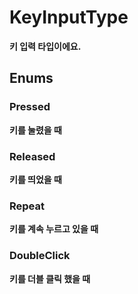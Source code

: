 # **KeyInputType**

 **키 입력 타입이에요.** 
## **Enums**

### __Pressed__
 **키를 눌렸을 때** 
### __Released__
 **키를 띄었을 때** 
### __Repeat__
 **키를 계속 누르고 있을 때** 
### __DoubleClick__
 **키를 더블 클릭 했을 때** 
